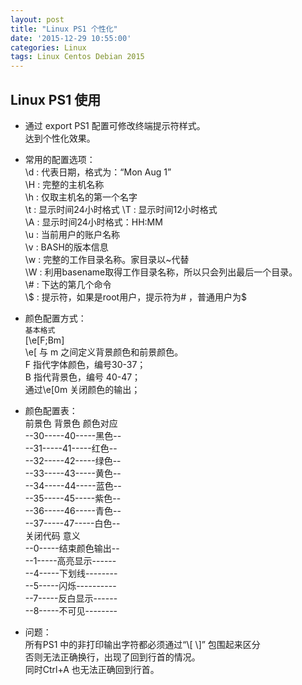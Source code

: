 ```yaml
---
layout: post
title: "Linux PS1 个性化"
date: '2015-12-29 10:55:00'
categories: Linux
tags: Linux Centos Debian 2015
---
```



## Linux PS1 使用

- 通过 export PS1 配置可修改终端提示符样式。  
	达到个性化效果。  

- 常用的配置选项：  
	\d :  代表日期，格式为：“Mon Aug 1”  
	\H :  完整的主机名称  
	\h :  仅取主机名的第一个名字  
	\t :  显示时间24小时格式
	\T :  显示时间12小时格式  
	\A :  显示时间24小时格式：HH:MM  
	\u :  当前用户的账户名称  
	\v :  BASH的版本信息  
	\w :  完整的工作目录名称。家目录以~代替  
	\W :  利用basename取得工作目录名称，所以只会列出最后一个目录。  
	\\# :  下达的第几个命令  
	\\$ :  提示符，如果是root用户，提示符为# ，普通用户为$

- 颜色配置方式：  
	`基本格式`  
	\[\e[F;Bm\]  
	\e[ 与 m 之间定义背景颜色和前景颜色。  
	F 指代字体颜色，编号30-37；  
	B 指代背景色，编号 40-47；  
	通过\e[0m 关闭颜色的输出；  

- 颜色配置表：  
	前景色 背景色 颜色对应  
	--30-----40-----黑色--  
	--31-----41-----红色--  
	--32-----42-----绿色--  
	--33-----43-----黄色--  
	--34-----44-----蓝色--  
	--35-----45-----紫色--  
	--36-----46-----青色--  
	--37-----47-----白色--  
	关闭代码 意义  
	--0-----结束颜色输出--  
	--1-----高亮显示------  
	--4-----下划线--------  
	--5-----闪烁----------  
	--7-----反白显示------  
	--8-----不可见--------

- 问题：  
	所有PS1 中的非打印输出字符都必须通过“\\[  \\]” 包围起来区分  
	否则无法正确换行，出现了回到行首的情况。  
	同时Ctrl+A 也无法正确回到行首。

